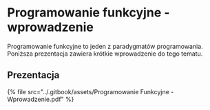 # Programowanie funkcyjne - wprowadzenie

Programowanie funkcyjne to jeden z paradygmatów programowania. Poniższa prezentacja zawiera krótkie wprowadzenie do tego tematu.

## Prezentacja

{% file src="../.gitbook/assets/Programowanie Funkcyjne - Wprowadzenie.pdf" %}
